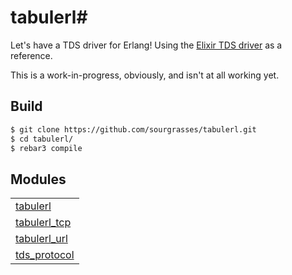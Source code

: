 # tabulerl#
Let's have a TDS driver for Erlang! Using the [Elixir TDS driver](https://github.com/livehelpnow/tds/issues) as a reference.

This is a work-in-progress, obviously, and isn't at all working yet.

## Build
```bash
$ git clone https://github.com/sourgrasses/tabulerl.git
$ cd tabulerl/
$ rebar3 compile
```

## Modules ##

<table width="100%" border="0" summary="list of modules">
<tr><td><a href="http://github.com/sourgrasses/tabulerl/blob/master/doc/tabulerl.md" class="module">tabulerl</a></td></tr>
<tr><td><a href="http://github.com/sourgrasses/tabulerl/blob/master/doc/tabulerl_tcp.md" class="module">tabulerl_tcp</a></td></tr>
<tr><td><a href="http://github.com/sourgrasses/tabulerl/blob/master/doc/tabulerl_url.md" class="module">tabulerl_url</a></td></tr>
<tr><td><a href="http://github.com/sourgrasses/tabulerl/blob/master/doc/tds_protocol.md" class="module">tds_protocol</a></td></tr></table>
